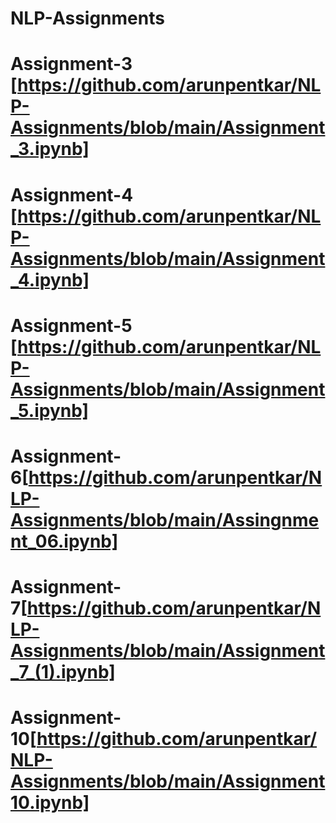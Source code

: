 # NLP-Assignments
# Assignment-3 [https://github.com/arunpentkar/NLP-Assignments/blob/main/Assignment_3.ipynb]
# Assignment-4 [https://github.com/arunpentkar/NLP-Assignments/blob/main/Assignment_4.ipynb]
# Assignment-5 [https://github.com/arunpentkar/NLP-Assignments/blob/main/Assignment_5.ipynb]
# Assignment-6[https://github.com/arunpentkar/NLP-Assignments/blob/main/Assingnment_06.ipynb]
# Assignment-7[https://github.com/arunpentkar/NLP-Assignments/blob/main/Assignment_7_(1).ipynb]
# Assignment-10[https://github.com/arunpentkar/NLP-Assignments/blob/main/Assignment10.ipynb]
